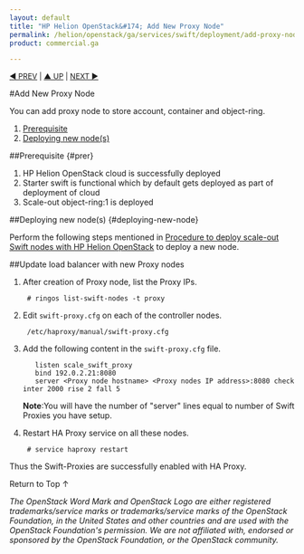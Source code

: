 ```yaml
---
layout: default
title: "HP Helion OpenStack&#174; Add New Proxy Node"
permalink: /helion/openstack/ga/services/swift/deployment/add-proxy-node/
product: commercial.ga

---
```

<!--UNDER REVISION-->

<script>

function PageRefresh {
onLoad="window.refresh"
}

PageRefresh();

</script>


<p style="font-size: small;"> <a href=" /helion/openstack/ga/services/object/swift/expand-cluster/">&#9664; PREV</a> | <a href=" /helion/openstack/ga/services/object/swift/expand-cluster/">&#9650; UP</a> | <a href="/helion/openstack/ga/services/swift/deployment/add-disk-storage-node/"> NEXT &#9654</a> </p>


#Add New Proxy Node

You can add proxy node to store account, container and object-ring.

1. [Prerequisite](#prer)
2. [Deploying new node(s)](#deploying-new-node)


##Prerequisite {#prer}

1. HP Helion OpenStack cloud is successfully deployed
2. Starter swift is functional which by default gets deployed as part of deployment of cloud 
2. Scale-out object-ring:1 is deployed


##Deploying new node(s) {#deploying-new-node}

Perform the following steps mentioned in  [Procedure to deploy scale-out Swift nodes with HP Helion OpenStack](/helion/openstack/ga/services/swift/deployment-scale-out/) to deploy a new node.


##Update load balancer with new Proxy nodes
 
1. After creation of Proxy node, list the Proxy IPs.

		# ringos list-swift-nodes -t proxy

2. Edit `swift-proxy.cfg` on each of the controller nodes. 

	 	/etc/haproxy/manual/swift-proxy.cfg

3. Add the following content in the `swift-proxy.cfg` file.

		  listen scale_swift_proxy
		  bind 192.0.2.21:8080
		  server <Proxy node hostname> <Proxy nodes IP address>:8080 check inter 2000 rise 2 fall 5 

	**Note**:You will have the number of "server" lines equal to number of Swift Proxies you have setup.

4. Restart HA Proxy service on all these nodes.

		# service haproxy restart

Thus the Swift-Proxies are successfully enabled with HA Proxy. 

<a href="#top" style="padding:14px 0px 14px 0px; text-decoration: none;"> Return to Top &#8593; </a>


*The OpenStack Word Mark and OpenStack Logo are either registered trademarks/service marks or trademarks/service marks of the OpenStack Foundation, in the United States and other countries and are used with the OpenStack Foundation's permission. We are not affiliated with, endorsed or sponsored by the OpenStack Foundation, or the OpenStack community.*